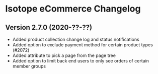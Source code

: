 Isotope eCommerce Changelog
===========================

Version 2.7.0 (2020-??-??)
---------------------------------

- Added product collection change log and status notifications
- Added option to exclude payment method for certain product types (#2072)
- Added attribute to pick a page from the page tree
- Added option to limit back end users to only see orders of certain member groups

